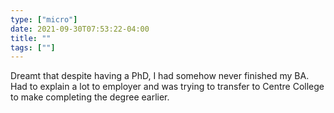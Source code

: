 ```yaml
---
type: ["micro"]
date: 2021-09-30T07:53:22-04:00
title: ""
tags: [""]
---
```

Dreamt that despite having a PhD, I had somehow never finished my BA. Had to explain a lot to employer and was trying to transfer to Centre College to make completing the degree earlier.
